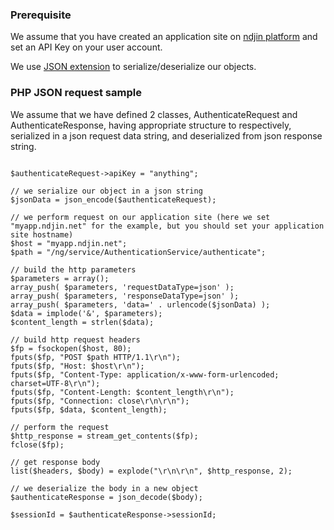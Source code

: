 ### Prerequisite ###

We assume that you have created an application site on [ndjin platform](http://ndjin.net) and set an API Key on your user account.

We use [JSON extension](http://fr.php.net/manual/en/book.json.php) to serialize/deserialize our objects.


### PHP JSON request sample ###

We assume that we have defined 2 classes, AuthenticateRequest and AuthenticateResponse, having appropriate structure to respectively, serialized in a json request data string, and deserialized from json response string.

```

$authenticateRequest->apiKey = "anything";

// we serialize our object in a json string
$jsonData = json_encode($authenticateRequest);

// we perform request on our application site (here we set "myapp.ndjin.net" for the example, but you should set your application site hostname)
$host = "myapp.ndjin.net";
$path = "/ng/service/AuthenticationService/authenticate";

// build the http parameters
$parameters = array();
array_push( $parameters, 'requestDataType=json' );
array_push( $parameters, 'responseDataType=json' );
array_push( $parameters, 'data=' . urlencode($jsonData) );
$data = implode('&', $parameters);
$content_length = strlen($data);

// build http request headers
$fp = fsockopen($host, 80);
fputs($fp, "POST $path HTTP/1.1\r\n");
fputs($fp, "Host: $host\r\n");
fputs($fp, "Content-Type: application/x-www-form-urlencoded; charset=UTF-8\r\n");
fputs($fp, "Content-Length: $content_length\r\n");
fputs($fp, "Connection: close\r\n\r\n");
fputs($fp, $data, $content_length);

// perform the request
$http_response = stream_get_contents($fp);
fclose($fp);

// get response body
list($headers, $body) = explode("\r\n\r\n", $http_response, 2);

// we deserialize the body in a new object
$authenticateResponse = json_decode($body);

$sessionId = $authenticateResponse->sessionId;
```